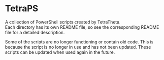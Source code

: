 # TetraPS

A collection of PowerShell scripts created by TetraTheta.  
Each directory has its own README file, so see the corresponding README file for a detailed description.

Some of the scripts are no longer functioning or contain old code. This is because the script is no longer in use and has not been updated. These scripts can be updated when used again in the future.
